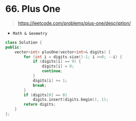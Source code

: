 # 66. Plus One
> https://leetcode.com/problems/plus-one/description/

- `Math & Geometry`

```cpp
class Solution {
public:
    vector<int> plusOne(vector<int>& digits) {
        for (int i = digits.size()-1; i >=0; --i) {
            if (digits[i] == 9) {
                digits[i] = 0;
                continue;
            }
            digits[i] += 1;
            break;
        }
        if (digits[0] == 0)
            digits.insert(digits.begin(), 1);
        return digits;
    }
};
```